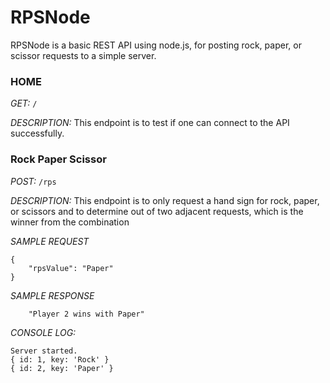 RPSNode
===================

RPSNode is a basic REST API using node.js, for posting rock, paper, or scissor requests to a simple server. 

### HOME ###
*GET:* `/` 

*DESCRIPTION:* This endpoint is to test if one can connect to the API successfully.

### Rock Paper Scissor ###
*POST:* `/rps`

*DESCRIPTION:* This endpoint is to only request a hand sign for rock, paper, or scissors and to determine out of two adjacent requests, which is the winner from the combination

*SAMPLE REQUEST*

```
{
    "rpsValue": "Paper"
}
```

*SAMPLE RESPONSE*
```
    "Player 2 wins with Paper"
```

*CONSOLE LOG:* 
```
Server started.
{ id: 1, key: 'Rock' }
{ id: 2, key: 'Paper' }
```
